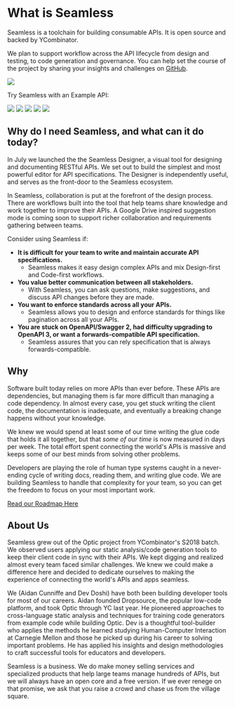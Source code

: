 # What is Seamless 

Seamless is a toolchain for building consumable APIs. It is open source and backed by YCombinator. 

We plan to support workflow across the API lifecycle from design and testing, to code generation and governance. You can help set the course of the project by sharing your insights and challenges on [GitHub](https://github.com/seamlessapis/seamless/issues/18). 

<a href="https://design.seamlessapis.com"><img src="/images/try_designer.svg" /><a/>


<span>Try Seamless with an Example API:</span>

<div class="example-image-wrapper">
<a href="https://design.seamlessapis.com/examples/github" target="_blank" class="example-image"><img src="/images/github.png" /><a/>
<a href="https://design.seamlessapis.com/examples/netlify" target="_blank" class="example-image"><img src="/images/netlify.svg" /><a/>
<a href="https://design.seamlessapis.com/examples/stripe" target="_blank" class="example-image"><img src="/images/stripe.svg" /><a/>
<a href="https://design.seamlessapis.com/examples/circleci" target="_blank" class="example-image"><img src="/images/circleci.png" /><a/>
<a href="https://design.seamlessapis.com/examples/gitlab" target="_blank" class="example-image"><img src="/images/gitlab.svg" /><a/>
</div>

## Why do I need Seamless, and what can it do today?

In July we launched the the Seamless Designer, a visual tool for designing and documenting RESTful APIs. We set out to build the simplest and most powerful editor for API specifications. The Designer is independently useful, and serves as the front-door to the Seamless ecosystem. 

In Seamless, collaboration is put at the forefront of the design process. There are workflows built into the tool that help teams share knowledge and work together to improve their APIs. A Google Drive inspired suggestion mode is coming soon to support richer collaboration and requirements gathering between teams. 

Consider using Seamless if:

- **It is difficult for your team to write and maintain accurate API specifications.**
    - Seamless makes it easy design complex APIs and mix Design-first and Code-first workflows.
- **You value better communication between all stakeholders.**
    - With Seamless, you can ask questions, make suggestions, and discuss API changes before they are made.
- **You want to enforce standards across all your APIs.**
    - Seamless allows you to design and enforce standards for things like pagination across all your APIs.
- **You are stuck on OpenAPI/Swagger 2, had difficulty upgrading to OpenAPI 3, or want a forwards-compatible API specification.**
    - Seamless assures that you can rely specification that is always forwards-compatible.

## Why

Software built today relies on more APIs than ever before. These APIs are dependencies, but managing them is far more difficult than managing a code dependency. In almost every case, you get stuck writing the client code, the documentation is inadequate, and eventually a breaking change happens without your knowledge. 

We knew we would spend at least some of our time writing the glue code that holds it all together, but that *some of our time* is now measured in days per week. The total effort spent connecting the world's APIs is massive and keeps some of our best minds from solving other problems.

Developers are playing the role of human type systems caught in a never-ending cycle of writing docs, reading them, and writing glue code. We are building Seamless to handle that complexity for your team, so you can get the freedom to focus on your most important work. 

[Read our Roadmap Here](/roadmap.md)

## About Us

Seamless grew out of the Optic project from YCombinator's S2018 batch. We observed users applying our static analysis/code generation tools to keep their client code in sync with their APIs. We kept digging and realized almost every team faced similar challenges. We knew we could make a difference here and decided to dedicate ourselves to making the experience of connecting the world's APIs and apps seamless. 

We (Aidan Cunniffe and Dev Doshi) have both been building developer tools for most of our careers. Aidan founded Dropsource, the popular low-code platform, and took Optic through YC last year. He pioneered approaches to cross-language static analysis and techniques for training code generators from example code while building Optic. Dev is a thoughtful tool-builder who applies the methods he learned studying Human-Computer Interaction at Carnegie Mellon and those he picked up during his career to solving important problems. He has applied his insights and design methodologies to craft successful tools for educators and developers. 

Seamless is a business. We do make money selling services and specialized products that help large teams manage hundreds of APIs, but we will always have an open core and a free version. If we ever renege on that promise, we ask that you raise a crowd and chase us from the village square. 
